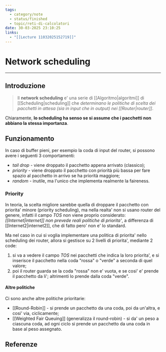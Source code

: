 ```yaml
---
tags:
  - category/note
  - status/finished
  - topic/reti-di-calcolatori
date: 30-03-2025 23:10:25
links:
  - "[[Lecture 11032025152719]]"
---
```

# Network scheduling
---
## Introduzione
> Il **network scheduling** e' una serie di [[Algoritmo|algoritmi]] di [[Scheduling|scheduling]] che _determinano le politiche di scelta dei pacchetti in attesa (sia in input che in output) nei [[Router|router]]_.

Chiaramente, **lo scheduling ha senso se si assume che i pacchetti non abbiano la stessa importanza**.

## Funzionamento
In caso di buffer pieni, per esempio la coda di input del router, si possono avere i seguenti 3 comportamenti:
- _tail drop_ - viene droppato il pacchetto appena arrivato (classico);
- _priority_ - viene droppato il pacchetto con priorità più bassa per fare spazio al pacchetto in arrivo se ha priorità maggiore;
- _random_ - inutile, ma l'unico che implementa realmente la faireness.

### Priority
In teoria, la scelta migliore sarebbe quella di droppare il pacchetto con priorita' minore (priority scheduling), ma nella realta' non si usano router del genere, infatti il campo _TOS_ non viene proprio considerato: _[[Internet|internet]] non prevede reali politiche di priorita'_, a differenza di [[Internet2|internet2]], che di fatto pero' non e' lo standard.

Ma nel caso in cui si voglia implementare una politica di priorita' nello scheduling dei router, allora si gestisce su 2 livelli di priorita', mediante 2 code:
1. si va a vedere il campo _TOS_ nei pacchetti che indica la loro priorita', e si inserisce il pacchetto nella coda "rossa" o "verde" a seconda di quel valore;
2. poi il router guarda se la coda "rossa" non e' vuota, e se cosi' e' prende il pacchetto da li'; altrimenti lo prende dalla coda "verde".

#### Altre politiche
Ci sono anche altre politiche prioritarie:
- [[Round-Robin]] - si prende un pacchetto da una coda, poi da un'altra, e cosi' via, ciclicamente;
- [[Weighted Fair Queuing]] (generalizza il round-robin) - si da' un peso a ciascuna coda, ad ogni ciclo si prende un pacchetto da una coda in base al peso assegnato.

## Referenze